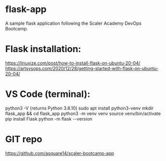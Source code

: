 # flask-app

A sample flask application following the Scaler Academy DevOps Bootcamp.

# Flask installation:

https://linuxize.com/post/how-to-install-flask-on-ubuntu-20-04/
https://artsysops.com/2020/12/28/getting-started-with-flask-on-ubuntu-20-04/

# VS Code (terminal):

python3 -V (returns Python 3.8.10)
sudo apt install python3-venv
mkdir flask_app && cd flask_app
python3 -m venv venv
source venv/bin/activate
pip install Flask
python -m flask --version

# GIT repo

https://github.com/asquare14/scaler-bootcamp-app
